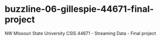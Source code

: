 # buzzline-06-gillespie-44671-final-project
NW MIssouri State University CSIS 44671 - Streaming Data - Final project

